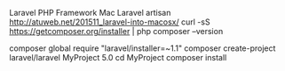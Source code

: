 Laravel PHP Framework
Mac Laravel artisan
http://atuweb.net/201511_laravel-into-macosx/
 curl -sS https://getcomposer.org/installer | php
composer –version

composer global require "laravel/installer=~1.1"
composer create-project laravel/laravel MyProject 5.0
cd MyProject
composer install

